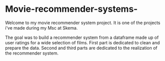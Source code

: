 # Movie-recommender-systems-

Welcome to my movie recommender system project. It is one of the projects i've made during my Msc at Skema. 

The goal was to build a recommender system from a dataframe made up of user ratings for a wide selection of films.
First part is dedicated to clean and prepare the data. Second and third parts are dedicated to the realization of the recommender system. 
